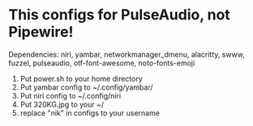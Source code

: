 # This configs for PulseAudio, not Pipewire!

Dependencies: niri, yambar, networkmanager_dmenu, alacritty, swww, fuzzel, pulseaudio, otf-font-awesome, noto-fonts-emoji

1. Put power.sh to your home directory
2. Put yambar config to ~/.config/yambar/
3. Put niri config to ~/.config/niri
4. Put 320KG.jpg to your ~/
4. replace "nik" in configs to your username
